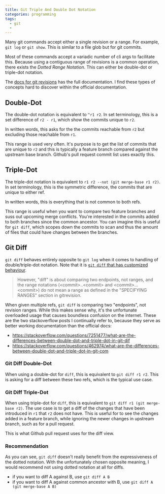 ```yaml
---
title: Git Triple And Double Dot Notation
categories: programming
tags:
  - git
  -
---
```


Many git commands accept either a single revision or a range.
For example, `git log` or `git show`.
This is similar to a file glob but for git commits.

Most of these commands accept a variadic number of cli args to facilitate this.
Because using a contiguous range of revisions is a common operation, there exists the _Dotted Range Notation_.
This can either be double-dot or triple-dot notation.

The [docs for git revisions][1] has the full documentation.
I find these types of concepts hard to discover within the official documentation.

[1]: https://git-scm.com/docs/gitrevisions#_dotted_range_notations

## Double-Dot

The double-dot notation is equivalent to `^r1 r2`.
In set terminology, this is a set difference of `r2 - r1`, which show the commits unique to `r2`.

In written words, this asks for the the commits reachable from `r2` but excluding those reachable from `r1`.

This range is used very often.
It's purpose is to get the list of commits that are unique to `r2` and this is typically a feature branch compared
against the upstream base branch.
Github's pull request commit list uses exactly this.

## Triple-Dot

The triple-dot notation is equivalent to `r1 r2 --not (git merge-base r1 r2)`.
In set terminology, this is the symmetric difference, the commits that are unique to either ref.

In written words, this is everything that is not common to both refs.

This range is useful when you want to compare two feature branches and suss out upcoming merge conflicts.
You're interested in the commits added to both branches since the common ancestor.
You can imagine this is useful for `git diff`, which scopes down the commits to scan and thus the amount of files that
could have changes between the branches.

## Git Diff

`git diff` behaves entirely opposite to `git log` when it comes to handling of double/triple-dot notation.
Note that it is [`git diff` that has customized behaviour][2].

[2]: https://git-scm.com/docs/git-diff#Documentation/git-diff.txt-emgitdiffemltoptionsgtltcommitgtltcommitgt--ltpathgt82308203-1

> However, "diff" is about comparing two endpoints, not ranges, and the range notations (\<commit>..\<commit> and
> \<commit>...\<commit>) do not mean a range as defined in the "SPECIFYING RANGES" section in gitrevision.

When given multiple refs, `git diff` is comparing two "endpoints", not revision ranges.
While this makes sense why, it's the unfortunate overloaded usage that causes boundless confusion on the internet.
These are the two stackoverflow posts I continually refer to, because they serve as better working documentation than
the official docs:

- <https://stackoverflow.com/questions/7251477/what-are-the-differences-between-double-dot-and-triple-dot-in-git-dif>
- <https://stackoverflow.com/questions/462974/what-are-the-differences-between-double-dot-and-triple-dot-in-git-com>

### Git Diff Double-Dot

When using a double-dot for `diff`, this is equivalent to `git diff r1 r2`.
This is asking for a diff between these two refs, which is the typical use case.

### Git Diff Triple-Dot

When using triple-dot for `diff`, this is equivalent to `git diff r1 (git merge-base r2)`.
The use case is to get a diff of the changes that have been introduced in `r1` that `r2` does not have.
This is useful for to see the changes added in a feature branch, while ignoring the newer changes in upstream branch,
such as for a pull request.

This is what Github pull request uses for the diff view.

### Recommendation

As you can see, `git diff` doesn't really benefit from the expressiveness of the dotted notation.
With the unfortunately chosen opposite meaning, I would recommend not using dotted notation at all for diffs.

- if you want to diff A against B, use `git diff A B`
- if you want to diff A against common ancestor with B, use `git diff A (git merge-base A B)`
